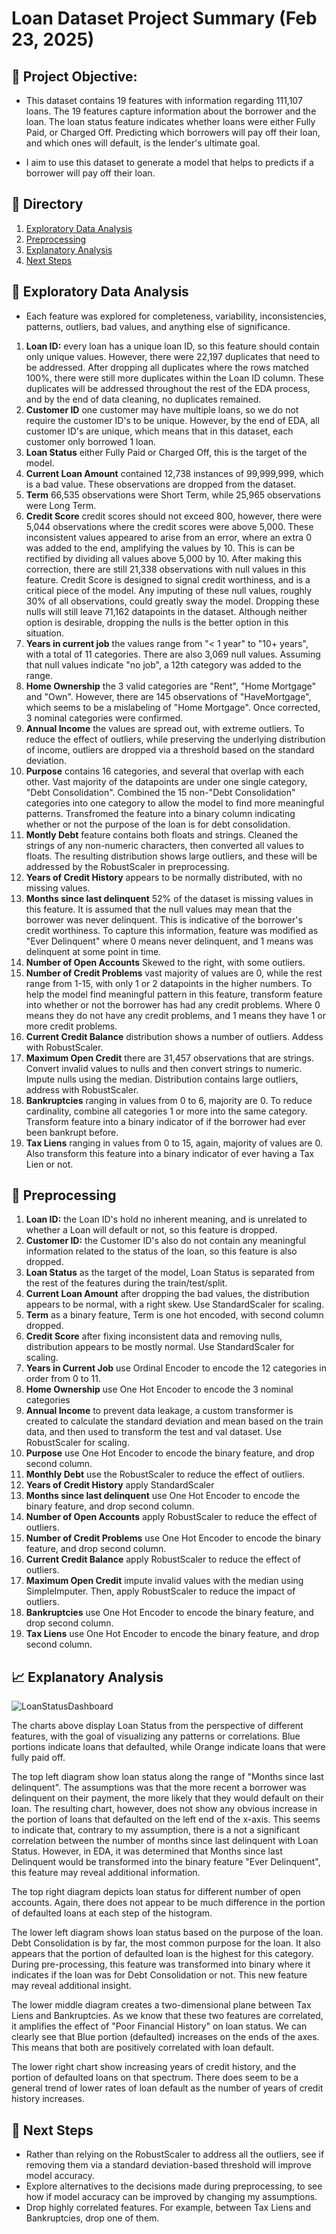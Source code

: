 # Loan Dataset Project Summary (Feb 23, 2025)

## 🥅 Project Objective:

- This dataset contains 19 features with information regarding 111,107 loans. The 19 features capture information about the borrower and the loan. The loan status feature indicates whether loans were either Fully Paid, or Charged Off. Predicting which borrowers will pay off their loan, and which ones will default, is the lender's ultimate goal.

- I aim to use this dataset to generate a model that helps to predicts if a borrower will pay off their loan.

## 📖 Directory
1. [Exploratory Data Analysis](#-exploratory-data-analysis)
2. [Preprocessing](#-preprocessing)
3. [Explanatory Analysis](#-explanatory-analysis)
4. [Next Steps](#-next-steps)
  

## 🧭 Exploratory Data Analysis
 - Each feature was explored for completeness, variability, inconsistencies, patterns, outliers, bad values, and anything else of significance.

  1. **Loan ID:** every loan has a unique loan ID, so this feature should contain only unique values. However, there were 22,197 duplicates that need to be addressed. After dropping all duplicates where the rows matched 100%, there were still more duplicates within the Loan ID column. These duplicates will be addressed throughout the rest of the EDA process, and by the end of data cleaning, no duplicates remained. 
  2. **Customer ID** one customer may have multiple loans, so we do not require the customer ID's to be unique. However, by the end of EDA, all customer ID's are unique, which means that in this dataset, each customer only borrowed 1 loan.
  3. **Loan Status** either Fully Paid or Charged Off, this is the target of the model.
  4. **Current Loan Amount** contained 12,738 instances of 99,999,999, which is a bad value. These observations are dropped from the dataset.
  5. **Term** 66,535 observations were Short Term, while 25,965 observations were Long Term.
  6. **Credit Score** credit scores should not exceed 800, however, there were 5,044 observations where the credit scores were above 5,000. These inconsistent values appeared to arise from an error, where an extra 0 was added to the end, amplifying the values by 10. This is can be rectified by dividing all values above 5,000 by 10. After making this correction, there are still 21,338 observations with null values in this feature. Credit Score is designed to signal credit worthiness, and is a critical piece of the model. Any imputing of these null values, roughly 30% of all observations, could greatly sway the model. Dropping these nulls will still leave 71,162 datapoints in the dataset. Although neither option is desirable, dropping the nulls is the better option in this situation.
  7. **Years in current job** the values range from "< 1 year" to "10+ years", with a total of 11 categories. There are also 3,069 null values. Assuming that null values indicate "no job", a 12th category was added to the range.
  8. **Home Ownership** the 3 valid categories are "Rent", "Home Mortgage" and "Own". However, there are 145 observations of "HaveMortgage", which seems to be a mislabeling of "Home Mortgage". Once corrected, 3 nominal categories were confirmed.
  9. **Annual Income** the values are spread out, with extreme outliers. To reduce the effect of outliers, while preserving the underlying distribution of income, outliers are dropped via a threshold based on the standard deviation.
  10. **Purpose** contains 16 categories, and several that overlap with each other. Vast majority of the datapoints are under one single category, "Debt Consolidation". Combined the 15 non-"Debt Consolidation" categories into one category to allow the model to find more meaningful patterns. Transfromed the feature into a binary column indicating whether or not the purpose of the loan is for debt consolidation.
  11. **Montly Debt** feature contains both floats and strings. Cleaned the strings of any non-numeric characters, then converted all values to floats. The resulting distribution shows large outliers, and these will be addressed by the RobustScaler in preprocessing.
  12. **Years of Credit History** appears to be normally distributed, with no missing values.
  13. **Months since last delinquent** 52% of the dataset is missing values in this feature. It is assumed that the null values may mean that the borrower was never delinquent. This is indicative of the borrower's credit worthiness. To capture this information, feature was modified as "Ever Delinquent" where 0 means never delinquent, and 1 means was delinquent at some point in time.
  14. **Number of Open Accounts** Skewed to the right, with some outliers.
  15. **Number of Credit Problems** vast majority of values are 0, while the rest range from 1-15, with only 1 or 2 datapoints in the higher numbers. To help the model find meaningful pattern in this feature, transform feature into whether or not the borrower has had any credit problems. Where 0 means they do not have any credit problems, and 1 means they have 1 or more credit problems.
  16. **Current Credit Balance** distribution shows a number of outliers. Addess with RobustScaler.
  17. **Maximum Open Credit** there are 31,457 observations that are strings. Convert invalid values to nulls and then convert strings to numeric. Impute nulls using the median. Distribution contains large outliers, address with RobustScaler.
  18. **Bankruptcies** ranging in values from 0 to 6, majority are 0. To reduce cardinality, combine all categories 1 or more into the same category. Transform feature into a binary indicator of if the borrower had ever been bankrupt before.
  19. **Tax Liens** ranging in values from 0 to 15, again, majority of values are 0. Also transform this feature into a binary indicator of ever having a Tax Lien or not. 

## 🧮 Preprocessing
  1. **Loan ID:**  the Loan ID's hold no inherent meaning, and is unrelated to whether a Loan will default or not, so this feature is dropped.
  2. **Customer ID:** the Customer ID's also do not contain any meaningful information related to the status of the loan, so this feature is also dropped.
  3. **Loan Status** as the target of the model, Loan Status is separated from the rest of the features during the train/test/split.
  4. **Current Loan Amount** after dropping the bad values, the distribution appears to be normal, with a right skew. Use StandardScaler for scaling.
  5. **Term** as a binary feature, Term is one hot encoded, with second column dropped.
  6. **Credit Score** after fixing inconsistent data and removing nulls, distribution appears to be mostly normal. Use StandardScaler for scaling.
  7. **Years in Current Job** use Ordinal Encoder to encode the 12 categories in order from 0 to 11.
  8. **Home Ownership** use One Hot Encoder to encode the 3 nominal categories
  9. **Annual Income** to prevent data leakage, a custom transformer is created to calculate the standard deviation and mean based on the train data, and then used to transform the test and val dataset. Use RobustScaler for scaling.
  10. **Purpose** use One Hot Encoder to encode the binary feature, and drop second column.
  11. **Monthly Debt** use the RobustScaler to reduce the effect of outliers.
  12. **Years of Credit History** apply StandardScaler
  13. **Months since last delinquent** use One Hot Encoder to encode the binary feature, and drop second column.
  14. **Number of Open Accounts** apply RobustScaler to reduce the effect of outliers.
  15. **Number of Credit Problems** use One Hot Encoder to encode the binary feature, and drop second column.
  16. **Current Credit Balance** apply RobustScaler to reduce the effect of outliers.
  17. **Maximum Open Credit** impute invalid values with the median using SimpleImputer. Then, apply RobustScaler to reduce the impact of outliers.
  18. **Bankruptcies** use One Hot Encoder to encode the binary feature, and drop second column.
  19. **Tax Liens** use One Hot Encoder to encode the binary feature, and drop second column.

## 📈 Explanatory Analysis
 ![LoanStatusDashboard](https://github.com/user-attachments/assets/021778a7-7786-4dad-bdcf-984014f8e0fb)

The charts above display Loan Status from the perspective of different features, with the goal of visualizing any patterns or correlations. Blue portions indicate loans that defaulted, while Orange indicate loans that were fully paid off. 

The top left diagram show loan status along the range of "Months since last delinquent". The assumptions was that the more recent a borrower was delinquent on their payment, the more likely that they would default on their loan. The resulting chart, however, does not show any obvious increase in the portion of loans that defaulted on the left end of the x-axis. This seems to indicate that, contrary to my assumption, there is a not a significant correlation between the number of months since last delinquent with Loan Status. However, in EDA, it was determined that Months since last Delinquent would be transformed into the binary feature "Ever Delinquent", this feature may reveal additional information. 

The top right diagram depicts loan status for different number of open accounts. Again, there does not appear to be much difference in the portion of defaulted loans at each step of the histogram.

The lower left diagram shows loan status based on the purpose of the loan. Debt Consolidation is by far, the most common purpose for the loan. It also appears that the portion of defaulted loan is the highest for this category. During pre-processing, this feature was transformed into binary where it indicates if the loan was for Debt Consolidation or not. This new feature may reveal additional insight.

The lower middle diagram creates a two-dimensional plane between Tax Liens and Bankruptcies. As we know that these two features are correlated, it amplifies the effect of "Poor Financial History" on loan status. We can clearly see that Blue portion (defaulted) increases on the ends of the axes. This means that both are positively correlated with loan default.

The lower right chart show increasing years of credit history, and the portion of defaulted loans on that spectrum. There does seem to be a general trend of lower rates of loan default as the number of years of credit history increases.


## 🥾 Next Steps

- Rather than relying on the RobustScaler to address all the outliers, see if removing them via a standard deviation-based threshold will improve model accuracy.
- Explore alternatives to the decisions made during preprocessing, to see how if model accuracy can be improved by changing my assumptions.
- Drop highly correlated features. For example, between Tax Liens and Bankruptcies, drop one of them.
